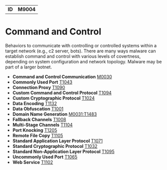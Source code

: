 |||
|--|-----|
|**ID**|**M9004**|

# Command and Control
Behaviors to communicate with controlling or controlled systems within a target network (e.g., c2 server, bots). There are many ways malware can establish command and control with various levels of covertness, depending on system configuration and network topology. Malware may be part of a larger botnet.

* **Command and Control Communication** [M0030](https://github.com/MBCProject/mbc-markdown/blob/master/command-and-control/command-control-comm.md)
* **Commonly Used Port** [T1043](https://github.com/MBCProject/mbc-markdown/blob/master/command-and-control/common-port.md)
* **Connection Proxy** [T1090](https://github.com/MBCProject/mbc-markdown/blob/master/command-and-control/connect-proxy.md)
* **Custom Command and Control Protocol** [T1094](https://github.com/MBCProject/mbc-markdown/blob/master/command-and-control/custom-c2-protocol.md)
* **Custom Cryptographic Protocol** [T1024](https://github.com/MBCProject/mbc-markdown/blob/master/command-and-control/custom-crypto-protocol.md)
* **Data Encoding** [T1132](https://github.com/MBCProject/mbc-markdown/blob/master/command-and-control/data-encode.md)
* **Data Obfuscation** [T1001](https://github.com/MBCProject/mbc-markdown/blob/master/command-and-control/data-obfuscate.md)
* **Domain Name Generation** [M0031:T1483](https://github.com/MBCProject/mbc-markdown/blob/master/command-and-control/domain-name-generate.md)
* **Fallback Channels** [T1008](https://github.com/MBCProject/mbc-markdown/blob/master/command-and-control/fallback-channels.md)
* **Multi-Stage Channels** [T1104](https://github.com/MBCProject/mbc-markdown/blob/master/command-and-control/multi-stage-channels.md)
* **Port Knocking** [T1205](https://github.com/MBCProject/mbc-markdown/blob/master/command-and-control/port-knocking.md)
* **Remote File Copy** [T1105](https://github.com/MBCProject/mbc-markdown/blob/master/command-and-control/remote-file-copy.md)
* **Standard Application Layer Protocol** [T1071](https://github.com/MBCProject/mbc-markdown/blob/master/command-and-control/std-app-protocol.md)
* **Standard Cryptographic Protocol** [T1032](https://github.com/MBCProject/mbc-markdown/blob/master/command-and-control/std-crypto-protocol.md)
* **Standard Non-Application Layer Protocol** [T1095](https://github.com/MBCProject/mbc-markdown/blob/master/command-and-control/std-non-app-protocol.md)
* **Uncommonly Used Port** [T1065](https://github.com/MBCProject/mbc-markdown/blob/master/command-and-control/uncommon-port.md)
* **Web Service** [T1102](https://github.com/MBCProject/mbc-markdown/blob/master/command-and-control/web-service.md)